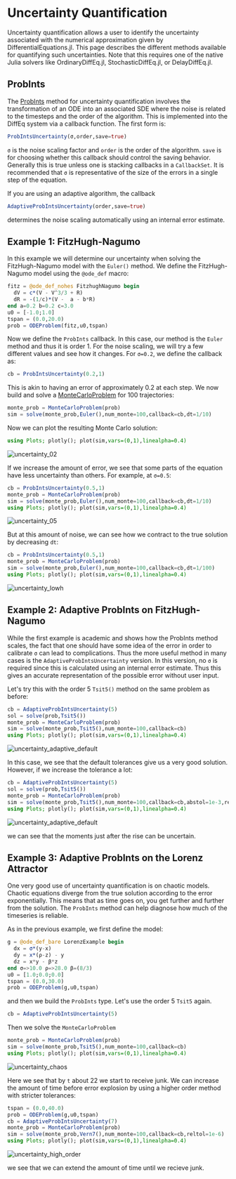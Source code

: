 # Uncertainty Quantification

Uncertainty quantification allows a user to identify the uncertainty
associated with the numerical approximation given by DifferentialEquations.jl.
This page describes the different methods available for quantifying such
uncertainties. Note that this requires one of the native Julia solvers like
OrdinaryDiffEq.jl, StochasticDiffEq.jl, or DelayDiffEq.jl.

## ProbInts

The [ProbInts](http://www2.warwick.ac.uk/fac/sci/statistics/staff/academic-research/girolami/probints)
method for uncertainty quantification involves the transformation of an ODE
into an associated SDE where the noise is related to the timesteps and the order
of the algorithm. This is implemented into the DiffEq system via a callback function.
The first form is:

```julia
ProbIntsUncertainty(σ,order,save=true)
```

`σ` is the noise scaling factor and `order` is the order of the algorithm. `save`
is for choosing whether this callback should control the saving behavior. Generally
this is true unless one is stacking callbacks in a `CallbackSet`. It is recommended
that `σ` is representative of the size of the errors in a single step of the equation.

If you are using an adaptive algorithm, the callback

```julia
AdaptiveProbIntsUncertainty(order,save=true)
```

determines the noise scaling automatically using an internal error estimate.

## Example 1: FitzHugh-Nagumo

In this example we will determine our uncertainty when solving the FitzHugh-Nagumo
model with the `Euler()` method. We define the FitzHugh-Nagumo model using the
`@ode_def` macro:

```julia
fitz = @ode_def_nohes FitzhughNagumo begin
  dV = c*(V - V^3/3 + R)
  dR = -(1/c)*(V -  a - b*R)
end a=0.2 b=0.2 c=3.0
u0 = [-1.0;1.0]
tspan = (0.0,20.0)
prob = ODEProblem(fitz,u0,tspan)
```

Now we define the `ProbInts` callback. In this case, our method is the `Euler`
method and thus it is order 1. For the noise scaling, we will try a few different
values and see how it changes. For `σ=0.2`, we define the callback as:

```julia
cb = ProbIntsUncertainty(0.2,1)
```

This is akin to having an error of approximately 0.2 at each step. We now build
and solve a [MonteCarloProblem](../features/monte_carlo.html) for 100 trajectories:

```julia
monte_prob = MonteCarloProblem(prob)
sim = solve(monte_prob,Euler(),num_monte=100,callback=cb,dt=1/10)
```

Now we can plot the resulting Monte Carlo solution:

```julia
using Plots; plotly(); plot(sim,vars=(0,1),linealpha=0.4)
```

![uncertainty_02](../assets/uncertainty_02.png)

If we increase the amount of error, we see that some parts of the
equation have less uncertainty than others. For example, at `σ=0.5`:

```julia
cb = ProbIntsUncertainty(0.5,1)
monte_prob = MonteCarloProblem(prob)
sim = solve(monte_prob,Euler(),num_monte=100,callback=cb,dt=1/10)
using Plots; plotly(); plot(sim,vars=(0,1),linealpha=0.4)
```

![uncertainty_05](../assets/uncertainty_05.png)

But at this amount of noise, we can see how we contract to the true solution by
decreasing `dt`:

```julia
cb = ProbIntsUncertainty(0.5,1)
monte_prob = MonteCarloProblem(prob)
sim = solve(monte_prob,Euler(),num_monte=100,callback=cb,dt=1/100)
using Plots; plotly(); plot(sim,vars=(0,1),linealpha=0.4)
```

![uncertainty_lowh](../assets/uncertainty_lowh.png)

## Example 2: Adaptive ProbInts on FitzHugh-Nagumo

While the first example is academic and shows how the ProbInts method
scales, the fact that one should have some idea of the error in order
to calibrate `σ` can lead to complications. Thus the more useful method
in many cases is the `AdaptiveProbIntsUncertainty` version. In this
version, no `σ` is required since this is calculated using an internal
error estimate. Thus this gives an accurate representation of the
possible error without user input.

Let's try this with the order 5 `Tsit5()` method on the same problem as before:

```julia
cb = AdaptiveProbIntsUncertainty(5)
sol = solve(prob,Tsit5())
monte_prob = MonteCarloProblem(prob)
sim = solve(monte_prob,Tsit5(),num_monte=100,callback=cb)
using Plots; plotly(); plot(sim,vars=(0,1),linealpha=0.4)
```

![uncertainty_adaptive_default](../assets/uncertainty_adaptive_default.png)

In this case, we see that the default tolerances give us a very good solution. However, if we increase the tolerance a lot:

```julia
cb = AdaptiveProbIntsUncertainty(5)
sol = solve(prob,Tsit5())
monte_prob = MonteCarloProblem(prob)
sim = solve(monte_prob,Tsit5(),num_monte=100,callback=cb,abstol=1e-3,reltol=1e-1)
using Plots; plotly(); plot(sim,vars=(0,1),linealpha=0.4)
```

![uncertainty_adaptive_default](../assets/uncertainty_high_tolerance.png)

we can see that the moments just after the rise can be uncertain.

## Example 3: Adaptive ProbInts on the Lorenz Attractor

One very good use of uncertainty quantification is on chaotic models. Chaotic
equations diverge from the true solution according to the error exponentially.
This means that as time goes on, you get further and further from the solution.
The `ProbInts` method can help diagnose how much of the timeseries is reliable.

As in the previous example, we first define the model:

```julia
g = @ode_def_bare LorenzExample begin
  dx = σ*(y-x)
  dy = x*(ρ-z) - y
  dz = x*y - β*z
end σ=>10.0 ρ=>28.0 β=(8/3)
u0 = [1.0;0.0;0.0]
tspan = (0.0,30.0)
prob = ODEProblem(g,u0,tspan)
```

and then we build the `ProbInts` type. Let's use the order 5 `Tsit5` again.

```julia
cb = AdaptiveProbIntsUncertainty(5)
```

Then we solve the `MonteCarloProblem`

```julia
monte_prob = MonteCarloProblem(prob)
sim = solve(monte_prob,Tsit5(),num_monte=100,callback=cb)
using Plots; plotly(); plot(sim,vars=(0,1),linealpha=0.4)
```

![uncertainty_chaos](../assets/uncertainty_chaos.png)

Here we see that by `t` about 22 we start to receive junk. We can increase
the amount of time before error explosion by using a higher order method
with stricter tolerances:

```julia
tspan = (0.0,40.0)
prob = ODEProblem(g,u0,tspan)
cb = AdaptiveProbIntsUncertainty(7)
monte_prob = MonteCarloProblem(prob)
sim = solve(monte_prob,Vern7(),num_monte=100,callback=cb,reltol=1e-6)
using Plots; plotly(); plot(sim,vars=(0,1),linealpha=0.4)
```

![uncertainty_high_order](../assets/uncertainty_high_order.png)

we see that we can extend the amount of time until we recieve junk.
